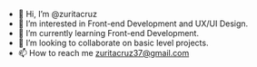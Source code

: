 - 👋 Hi, I’m @zuritacruz
- 👀 I’m interested in Front-end Development and UX/UI Design.
- 🌱 I’m currently learning Front-end Development.
- 💞️ I’m looking to collaborate on basic level projects.
- 📫 How to reach me zuritacruz37@gmail.com

<!---
zuritacruz/zuritacruz is a ✨ special ✨ repository because its `README.md` (this file) appears on your GitHub profile.
You can click the Preview link to take a look at your changes.
--->
